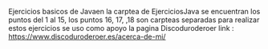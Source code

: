 Ejercicios basicos de Javaen la carptea de EjerciciosJava se encuentran los puntos del 1 al 15, los puntos 16, 17, ,18 son carpteas separadas
para realizar estos ejercicios se uso como apoyo la pagina Discoduroderoer link : https://www.discoduroderoer.es/acerca-de-mi/
